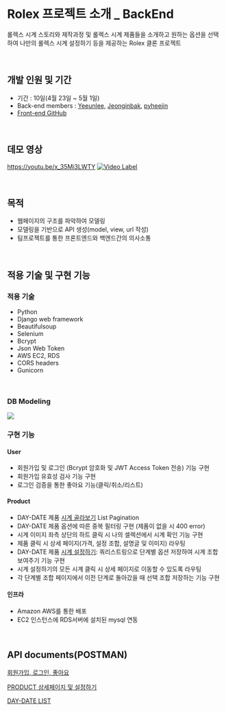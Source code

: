 # Rolex 프로젝트 소개 _ BackEnd

롤렉스 시계 스토리와 제작과정 및 롤렉스 시계 제품들을 소개하고 원하는 옵션을 선택하여 나만의 롤렉스 시계 설정하기 등을 제공하는 Rolex 클론 프로젝트

<br>

## 개발 인원 및  기간

- 기간 : 10일(4월 23일 ~ 5월 1일)
- Back-end members : [Yeeunlee](https://github.com/yenilee), [Jeonginbak](https://github.com/Jeonginbak), [pyheejin](https://github.com/pyheejin)
- [Front-end GitHub](https://github.com/wecode-bootcamp-korea/Rolex-frontend)

<br>

## 데모 영상 
https://youtu.be/x_35Mi3LWTY
[![Video Label](https://i9.ytimg.com/vi/x_35Mi3LWTY/maxresdefault.jpg?time=1592667196038&sqp=CPjWuPcF&rs=AOn4CLBNZEveqgN9mVF0Cp152u1uTbWTrQ)](https://youtu.be/x_35Mi3LWTY)

<br>

## 목적
- 웹페이지의 구조를 파악하여 모델링
- 모델링을 기반으로 API 생성(model, view, url 작성)
- 팀프로젝트를 통한 프론트엔드와 백엔드간의 의사소통

<br>

## 적용 기술 및 구현 기능


### 적용 기술

- Python
- Django web framework
- Beautifulsoup
- Selenium
- Bcrypt
- Json Web Token
- AWS EC2, RDS
- CORS headers
- Gunicorn

<br>

### DB Modeling
![](https://images.velog.io/images/jeongin/post/42270f13-dc2a-4989-bea1-974b82cabb0b/image.png)


### 구현 기능

#### User
- 회원가입 및 로그인 (Bcrypt 암호화 및 JWT Access Token 전송) 기능 구현
- 회원가입 유효성 검사 기능 구현
- 로그인 검증을 통한 좋아요 기능(클릭/취소/리스트)



#### Product
- DAY-DATE 제품 [시계 골라보기](https://www.rolex.com/ko/watches/find-rolex.html#p=1) List Pagination 
- DAY-DATE 제품 옵션에 따른 중복 필터링 구현 (제품이 없을 시 400 error)
- 시계 이미지 좌측 상단의 하트 클릭 시 나의 셀렉션에서 시계 확인 기능 구현
- 제품 클릭 시 상세 페이지(가격, 설정 조합, 설명글 및 이미지) 라우팅
- DAY-DATE 제품 [시계 설정하기](https://www.rolex.com/ko/watches/configure.html#/day-date/m228238-0042/model): 쿼리스트링으로 단계별 옵션 저장하여 시계 조합 보여주기 기능 구현
- 시계 설정하기의 모든 시계 클릭 시 상세 페이지로 이동할 수 있도록 라우팅 
- 각 단계별 조합 페이지에서 이전 단계로 돌아갔을 때 선택 조합 저장하는 기능 구현



#### 인프라
- Amazon AWS를 통한 배포
- EC2 인스턴스에 RDS서버에 설치된 mysql 연동

<br>

## API documents(POSTMAN)
[회원가입, 로그인, 좋아요](https://interstellar-sunset-788761.postman.co/collections/7338957-fceb2bce-0c66-4d27-82fe-479806136a99?version=latest&workspace=9e529a22-5100-4f53-85c7-608a41491819)

[PRODUCT 상세페이지 및 설정하기](https://interstellar-sunset-788761.postman.co/collections/10871481-cdba486f-5c26-4d62-8e16-d4464932eda3?version=latest&workspace=9e529a22-5100-4f53-85c7-608a41491819)

[DAY-DATE LIST](https://interstellar-sunset-788761.postman.co/collections/10871815-34aa5019-5c1b-4596-9fcf-a17a7bbf6023?version=latest&workspace=9e529a22-5100-4f53-85c7-608a41491819#e1a2af48-fdf1-4e74-8c93-1c5bc30ffa93)
